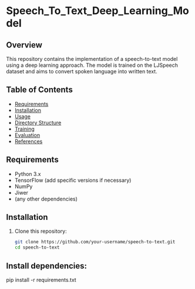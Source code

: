 # Speech_To_Text_Deep_Learning_Model

## Overview
This repository contains the implementation of a speech-to-text model using a deep learning approach. The model is trained on the LJSpeech dataset and aims to convert spoken language into written text.

## Table of Contents
- [Requirements](#requirements)
- [Installation](#installation)
- [Usage](#usage)
- [Directory Structure](#directory-structure)
- [Training](#training)
- [Evaluation](#evaluation)
- [References](#references)

## Requirements
- Python 3.x
- TensorFlow (add specific versions if necessary)
- NumPy
- Jiwer
- (any other dependencies)

## Installation
1. Clone this repository:
   ```bash
   git clone https://github.com/your-username/speech-to-text.git
   cd speech-to-text

## Install dependencies:
pip install -r requirements.txt
